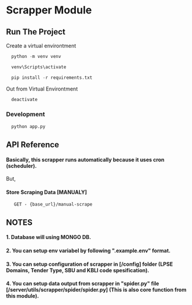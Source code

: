 <!-- @format -->

# Scrapper Module

## Run The Project

Create a virtual environtment

```python
  python -m venv venv
```

```python
  venv\Scripts\activate
```

```python
  pip install -r requirements.txt
```

Out from Virtual Environtment

```python
  deactivate
```

### Development

```python
  python app.py
```

## API Reference

#### Basically, this scrapper runs automatically because it uses cron (scheduler).

But,

#### Store Scraping Data [MANUALY]

```http
   GET - {base_url}/manual-scrape
```

## NOTES

#### 1. Database will using MONGO DB.

#### 2. You can setup env variabel by following ".example.env" format.

#### 3. You can setup configuration of scrapper in [/config] folder (LPSE Domains, Tender Type, SBU and KBLI code spesification).

#### 4. You can setup data output from scrapper in "spider.py" file [/server/utils/scrapper/spider/spider.py] (This is also core function from this module).
